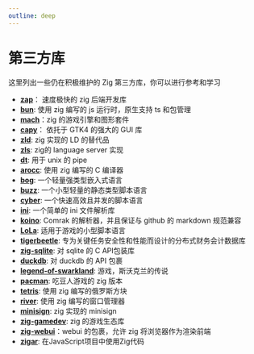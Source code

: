 ```yaml
---
outline: deep
---
```


# 第三方库

这里列出一些仍在积极维护的 Zig 第三方库，你可以进行参考和学习

- **[zap](https://github.com/zigzap/zap)**： 速度极快的 zig 后端开发库
- **[bun](https://github.com/oven-sh/bun)**: 使用 zig 编写的 js 运行时，原生支持 ts 和包管理
- **[mach](https://machengine.org/)**：zig 的游戏引擎和图形套件
- **[capy](https://github.com/capy-ui/capy)**： 依托于 GTK4 的强大的 GUI 库
- **[zld](https://github.com/kubkon/zld)**: zig 实现的 LD 的替代品
- **[zls](https://github.com/zigtools/zls)**: zig的 language server 实现
- **[dt](https://github.com/so-dang-cool/dt)**: 用于 unix 的 pipe
- **[arocc](https://github.com/Vexu/arocc)**: 使用 zig 编写的 C 编译器
- **[bog](https://github.com/Vexu/bog)**: 一个轻量强类型嵌入式语言
- **[buzz](https://github.com/buzz-language/buzz)**: 一个小型轻量的静态类型脚本语言
- **[cyber](https://github.com/fubark/cyber)**: 一个快速高效且并发的脚本语言
- **[ini](https://github.com/ziglibs/ini)**: 一个简单的 ini 文件解析库
- **[koino](https://github.com/kivikakk/koino)**: Comrak 的解析器，并且保证与 github 的 markdown 规范兼容
- **[LoLa](https://github.com/MasterQ32/LoLa)**: 适用于游戏的小型脚本语言
- **[tigerbeetle](https://github.com/tigerbeetle/tigerbeetle)**: 专为关键任务安全性和性能而设计的分布式财务会计数据库
- **[zig-sqlite](https://github.com/vrischmann/zig-sqlite)**: 对 sqlite 的 C API包装库
- **[duckdb](https://github.com/beachglasslabs/duckdb.zig)**: 对 duckdb 的 API 包裹
- **[legend-of-swarkland](https://github.com/thejoshwolfe/legend-of-swarkland)**: 游戏，斯沃克兰的传说
- **[pacman](https://github.com/floooh/pacman.zig)**: 吃豆人游戏的 zig 版本
- **[tetris](https://github.com/andrewrk/tetris)**: 使用 zig 编写的俄罗斯方块
- **[river](https://github.com/riverwm/river)**: 使用 zig 编写的窗口管理器
- **[minisign](https://github.com/jedisct1/zig-minisign)**: zig 实现的 minisign
- **[zig-gamedev](https://github.com/michal-z/zig-gamedev)**: zig 的游戏生态库
- **[zig-webui](https://github.com/webui-dev/zig-webui)**：webui 的包裹，允许 zig 将浏览器作为渲染前端
- **[zigar](https://github.com/chung-leong/zigar)**: 在JavaScript项目中使用Zig代码
